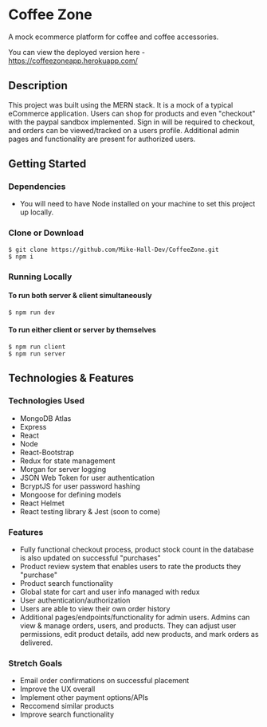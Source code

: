 # Coffee Zone

A mock ecommerce platform for coffee and coffee accessories.

You can view the deployed version here - https://coffeezoneapp.herokuapp.com/

## Description
This project was built using the MERN stack. It is a mock of a typical eCommerce application. Users can shop for products and even "checkout" with the paypal sandbox implemented. Sign in will be required to checkout, and orders can be viewed/tracked on a users profile. Additional admin pages and functionality are present for authorized users.

## Getting Started

### Dependencies

* You will need to have Node installed on your machine to set this project up locally.

### Clone or Download
```terminal
$ git clone https://github.com/Mike-Hall-Dev/CoffeeZone.git
$ npm i
```
### Running Locally
#### To run both server & client simultaneously
```terminal
$ npm run dev
```
#### To run either client or server by themselves
```terminal
$ npm run client
$ npm run server
```

## Technologies & Features

### Technologies Used
- MongoDB Atlas
- Express
- React
- Node
- React-Bootstrap
- Redux for state management
- Morgan for server logging
- JSON Web Token for user authentication
- BcryptJS for user password hashing
- Mongoose for defining models
- React Helmet
- React testing library & Jest (soon to come)

### Features
- Fully functional checkout process, product stock count in the database is also updated on successful "purchases"
- Product review system that enables users to rate the products they "purchase"
- Product search functionality
- Global state for cart and user info managed with redux
- User authentication/authorization
- Users are able to view their own order history
- Additional pages/endpoints/functionality for admin users. Admins can view & manage orders, users, and products. They can adjust user permissions, edit product details, add new products, and mark orders as delivered.

### Stretch Goals
- Email order confirmations on successful placement
- Improve the UX overall 
- Implement other payment options/APIs
- Reccomend similar products 
- Improve search functionality
